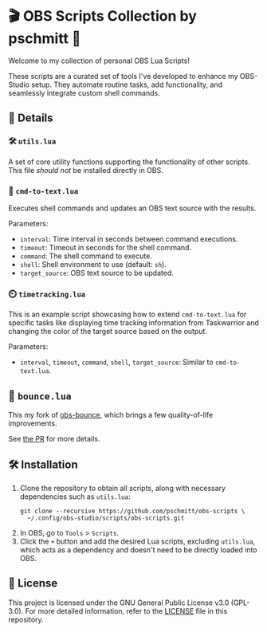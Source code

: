 # 🎬 OBS Scripts Collection by pschmitt 🌟

Welcome to my collection of personal OBS Lua Scripts!

These scripts are a curated set of tools I've developed to enhance my OBS-Studio
setup. They automate routine tasks, add functionality, and seamlessly integrate
custom shell commands.

## 📖 Details

### 🛠️ `utils.lua`

A set of core utility functions supporting the functionality of other scripts.
This file *should not* be installed directly in OBS.

### 📝 `cmd-to-text.lua`

Executes shell commands and updates an OBS text source with the results.

Parameters:

  - `interval`: Time interval in seconds between command executions.
  - `timeout`: Timeout in seconds for the shell command.
  - `command`: The shell command to execute.
  - `shell`: Shell environment to use (default: `sh`).
  - `target_source`: OBS text source to be updated.

### ⏲️ `timetracking.lua`

This is an example script showcasing how to extend `cmd-to-text.lua` for
specific tasks like displaying time tracking information from Taskwarrior and
changing the color of the target source based on the output.

Parameters:

  - `interval`, `timeout`, `command`, `shell`, `target_source`: Similar to `cmd-to-text.lua`.

## 🏐 `bounce.lua`

This my fork of [obs-bounce](https://github.com/insin/obs-bounce), which brings
a few quality-of-life improvements.

See [the PR](https://github.com/insin/obs-bounce/pull/8) for more details.

## 🛠️ Installation

1. Clone the repository to obtain all scripts, along with necessary
dependencies such as `utils.lua`:
   ```shell
   git clone --recursive https://github.com/pschmitt/obs-scripts \
     ~/.config/obs-studio/scripts/obs-scripts.git
   ```
2. In OBS, go to `Tools` > `Scripts`.
3. Click the `+` button and add the desired Lua scripts, excluding `utils.lua`,
which acts as a dependency and doesn't need to be directly loaded into OBS.

## 📜 License

This project is licensed under the GNU General Public License v3.0 (GPL-3.0).
For more detailed information, refer to the [LICENSE](LICENSE) file in this repository.
